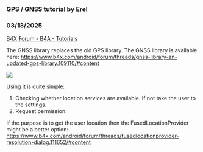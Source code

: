 ### GPS / GNSS tutorial by Erel
### 03/13/2025
[B4X Forum - B4A - Tutorials](https://www.b4x.com/android/forum/threads/6592/)

The GNSS library replaces the old GPS library. The GNSS library is available here: <https://www.b4x.com/android/forum/threads/gnss-library-an-updated-gps-library.109110/#content>  
  
  
![](https://www.b4x.com/android/forum/attachments/162530)  
  
Using it is quite simple:  
1. Checking whether location services are available. If not take the user to the settings.  
2. Request permission.  
  
If the purpose is to get the user location then the FusedLocationProvider might be a better option: <https://www.b4x.com/android/forum/threads/fusedlocationprovider-resolution-dialog.111652/#content>